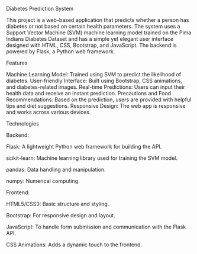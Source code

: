 Diabetes Prediction System
   
This project is a web-based application that predicts whether a person has diabetes or not based on certain health parameters. The system uses a Support Vector Machine (SVM) machine learning model trained on the Pima Indians Diabetes Dataset and has a simple yet elegant user interface designed with HTML, CSS, Bootstrap, and JavaScript. The backend is powered by Flask, a Python web framework.

Features

Machine Learning Model: Trained using SVM to predict the likelihood of diabetes.
User-friendly Interface: Built using Bootstrap, CSS animations, and diabetes-related images.
Real-time Predictions: Users can input their health data and receive an instant prediction.
Precautions and Food Recommendations: Based on the prediction, users are provided with helpful tips and diet suggestions.
Responsive Design: The web app is responsive and works across various devices.

Technologies

Backend:

Flask: A lightweight Python web framework for building the API.

scikit-learn: Machine learning library used for training the SVM model.

pandas: Data handling and manipulation.

numpy: Numerical computing.
   
Frontend:

HTML5/CSS3: Basic structure and styling.

Bootstrap: For responsive design and layout.

JavaScript: To handle form submission and communication with the Flask API.

CSS Animations: Adds a dynamic touch to the frontend.


